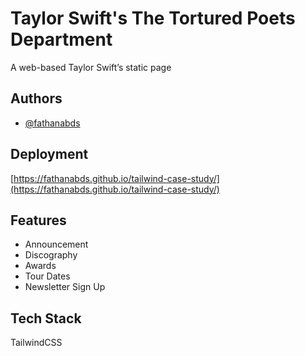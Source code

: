 # Taylor Swift's The Tortured Poets Department

A web-based Taylor Swift’s static page

## Authors

- [@fathanabds](https://github.com/fathanabds)

## Deployment

[https://fathanabds.github.io/tailwind-case-study/](https://fathanabds.github.io/tailwind-case-study/)

## Features

- Announcement
- Discography
- Awards
- Tour Dates
- Newsletter Sign Up

## Tech Stack

TailwindCSS
